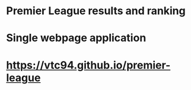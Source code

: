 # Premier League results and ranking
# Single webpage application
# https://vtc94.github.io/premier-league
